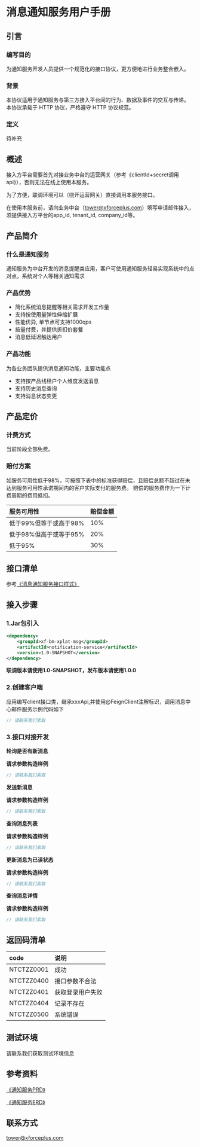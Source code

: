 # 消息通知服务用户手册

## 引言

### 编写目的

为通知服务开发人员提供一个规范化的接口协议，更方便地进行业务整合嵌入。

### 背景

本协议适用于通知服务与第三方接入平台间的行为、数据及事件的交互与传递。 本协议承载于 HTTP 协议，严格遵守 HTTP 协议规范。

### 定义

待补充

## 概述

接入方平台需要首先对接业务中台的运营网关（参考《clientId+secret调用api》），否则无法在线上使用本服务。

为了方便，联调环境可以（绕开运营网关）直接调用本服务接口。

在使用本服务前，请向业务中台（tower@xforceplus.com）填写申请邮件接入，须提供接入方平台的app_id, tenant_id, company_id等。

## 产品简介 

### 什么是通知服务

通知服务为中台开发的消息提醒类应用，客户可使用通知服务轻易实现系统中的点对点，系统对个人等相关通知需求

### 产品优势

+ 简化系统消息提醒等相关需求开发工作量
+ 支持按使用量弹性伸缩扩展
+ 性能优异, 单节点可支持1000qps
+ 按量付费，并提供折扣价套餐
+ 消息低延迟触达用户

### 产品功能
为各业务团队提供消息通知功能，主要功能点
+ 支持按产品线租户个人维度发送消息
+ 支持历史消息查询
+ 支持消息状态变更

## 产品定价

### 计费方式

当前阶段全部免费。
<!--
|  产品  | 定价维度 | 定价 |
|  :----  | :----  |:---- |
| 消息通知服务  | 单价|0.002元/次| 
| 消息通知服务 | 套餐 |100元/50,000次，1,000元/550,000次(9折)、10,000元/5,800,000次、100,000元/25,000,000次|
| 消息通知服务  | 优惠政策 |公司内部产品线接入前三位，按照所购套餐价8折计费，且提供免费资深工程师咨询服务，并协助接入；|
-->

### 赔付方案

如服务可用性低于98%，可按照下表中的标准获得赔偿，且赔偿总额不超过在未达到服务可用性承诺期间内的客户实际支付的服务费。
赔偿的服务费作为一下计费周期的费用抵扣。

|  服务可用性  | 赔偿金额 | 
|  :----  | :----  |
| 低于99%但等于或高于98%  | 10%|
| 低于98%但高于或等于95% | 20% |
| 低于95% | 30% |

## 接口清单

参考[《消息通知服务接口样式》](/docs/消息通知服务/消息通知服务接口样式.md)

## 接入步骤
### 1.Jar包引入

<!--XML-->
```xml
<dependency>
    <groupId>xf-bm-xplat-msg</groupId>
	<artifactId>notification-service</artifactId>
    <version>1.0-SNAPSHOT</version>
</dependency>
```
**联调版本请使用1.0-SNAPSHOT，发布版本请使用1.0.0**


### 2.创建客户端
应用编写client接口类，继承xxxApi,并使用@FeignClient注解标识，调用消息中心邮件服务示例代码如下
<!--Java-->
```java
// 请联系我们索取
```

### 3.接口对接开发

**轮询是否有新消息**

**请求参数构造样例**
<!--Java-->
```java
// 请联系我们索取
```

**发送新消息**

**请求参数构造样例**
<!--Java-->
```java
// 请联系我们索取
```

**查询消息列表**

**请求参数构造样例**
<!--Java-->
```java
// 请联系我们索取
```

**更新消息为已读状态**

**请求参数构造样例**
<!--Java-->
```java
// 请联系我们索取
```

**查询消息详情**

**请求参数构造样例**
<!--Java-->
```java
// 请联系我们索取
```



## 返回码清单

|  code   | 说明 | 
|  :----  |:----|
|NTCTZZ0001 |  成功 |
| NTCTZZ0400 |  接口参数不合法 |
| NTCTZZ0401 | 获取登录用户失败|
| NTCTZZ0404 |  记录不存在 |
| NTCTZZ0500 |  系统错误 |


## 测试环境

请联系我们获取测试环境信息

## 参考资料

[《通知服务PRD》](https://wiki.xforceplus.com/pages/viewpage.action?pageId=30021044)

[《通知服务ERD》](https://wiki.xforceplus.com/pages/viewpage.action?pageId=30027491)



## 联系方式
tower@xforceplus.com